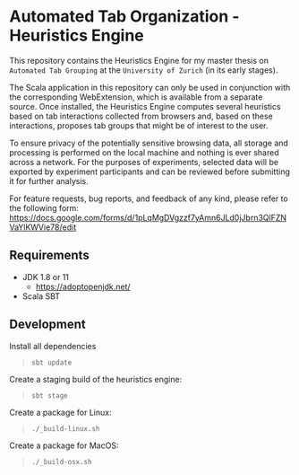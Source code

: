 # Automated Tab Organization - Heuristics Engine

This repository contains the Heuristics Engine for my master thesis on `Automated Tab Grouping` at the `University of Zurich` (in its early stages).

The Scala application in this repository can only be used in conjunction with the corresponding WebExtension, which is available from a separate source. Once installed, the Heuristics Engine computes several heuristics based on tab interactions collected from browsers and, based on these interactions, proposes tab groups that might be of interest to the user.

To ensure privacy of the potentially sensitive browsing data, all storage and processing is performed on the local machine and nothing is ever shared across a network. For the purposes of experiments, selected data will be exported by experiment participants and can be reviewed before submitting it for further analysis.

For feature requests, bug reports, and feedback of any kind, please refer to the following form:
<https://docs.google.com/forms/d/1pLqMgDVgzzf7yAmn6JLd0jJbrn3QlFZNVaYlKWVie78/edit>

## Requirements

- JDK 1.8 or 11
  - https://adoptopenjdk.net/
- Scala SBT

## Development

Install all dependencies

> `sbt update`

Create a staging build of the heuristics engine:

> `sbt stage`

Create a package for Linux:

> `./_build-linux.sh`

Create a package for MacOS:

> `./_build-osx.sh`
